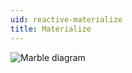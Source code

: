 ```yaml
---
uid: reactive-materialize
title: Materialize
---
```


![Marble diagram](~/images/reactive-materialize.svg)
